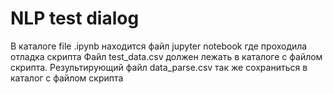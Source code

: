 # NLP test dialog
В каталоге file .ipynb находится файл jupyter notebook где проходила отладка скрипта
Файл test_data.csv должен лежать в каталоге с файлом скрипта. 
Результирующий файл data_parse.csv так же сохраниться в каталог с файлом скрипта